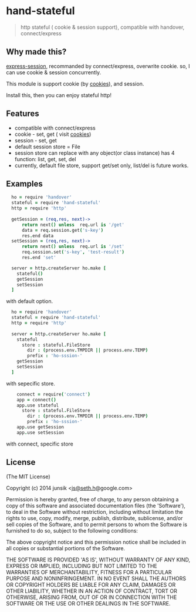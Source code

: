 # hand-stateful

> http stateful ( cookie & session support), compatible with handover, connect/express


## Why made this?

[express-session][es], recommanded by connect/express, overwrite cookie. so, I can use cookie & session concurrently.

This module is support cookie (by [cookies][co]), and session.

Install this, then you can enjoy stateful http!

[co]: https://www.npmjs.org/package/cookies
[es]: https://www.npmjs.org/package/express-session
## Features

* compatible with connect/express
* cookie - set, get  ( visit [cookies][co])
* session - set, get
* default session store = File
* session store can replace with any object(or class instance) has 4 function: list, get, set, del
* currently, default file store, support get/set only, list/del is future works.

## Examples
 

```coffee 
  ho = require 'handover'
  stateful = require 'hand-stateful'
  http = require 'http'
 
  getSession = (req,res, next)-> 
      return next() unless  req.url is '/get'
      data = req.session.get('s-key') 
      res.end data
  setSession = (req,res, next)-> 
      return next() unless  req.url is '/set'
      req.session.set('s-key', 'test-result') 
      res.end 'set'

  server = http.createServer ho.make [
    stateful()
    getSession
    setSession
  ]

```
with default option.


```coffee 
  ho = require 'handover'
  stateful = require 'hand-stateful'
  http = require 'http'
 
  server = http.createServer ho.make [
    stateful
      store : stateful.FileStore
        dir : (process.env.TMPDIR || process.env.TEMP)
        prefix : 'ho-sssion-' 
    getSession
    setSession
  ]

```
with sepecific store.

```coffee  
    connect = require('connect') 
    app = connect()
    app.use stateful
      store : stateful.FileStore
        dir : (process.env.TMPDIR || process.env.TEMP)
        prefix : 'ho-sssion-' 
    app.use getSession
    app.use setSession 
```
with connect, specific store
 
 
## License

(The MIT License)

Copyright (c) 2014 junsik &lt;js@seth.h@google.com&gt;

Permission is hereby granted, free of charge, to any person obtaining
a copy of this software and associated documentation files (the
'Software'), to deal in the Software without restriction, including
without limitation the rights to use, copy, modify, merge, publish,
distribute, sublicense, and/or sell copies of the Software, and to
permit persons to whom the Software is furnished to do so, subject to
the following conditions:

The above copyright notice and this permission notice shall be
included in all copies or substantial portions of the Software.

THE SOFTWARE IS PROVIDED 'AS IS', WITHOUT WARRANTY OF ANY KIND,
EXPRESS OR IMPLIED, INCLUDING BUT NOT LIMITED TO THE WARRANTIES OF
MERCHANTABILITY, FITNESS FOR A PARTICULAR PURPOSE AND NONINFRINGEMENT.
IN NO EVENT SHALL THE AUTHORS OR COPYRIGHT HOLDERS BE LIABLE FOR ANY
CLAIM, DAMAGES OR OTHER LIABILITY, WHETHER IN AN ACTION OF CONTRACT,
TORT OR OTHERWISE, ARISING FROM, OUT OF OR IN CONNECTION WITH THE
SOFTWARE OR THE USE OR OTHER DEALINGS IN THE SOFTWARE.

 